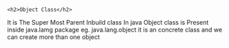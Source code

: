                                                                                <h2>Object Class</h2>
It is The Super Most Parent Inbuild class In java
Object class is Present inside  java.lamg package
eg. java.lang.object
it is an concrete class and we can create more than one object 
